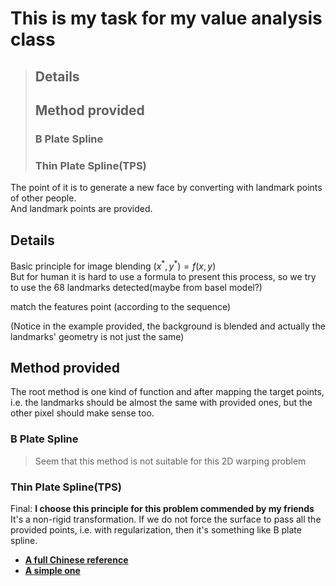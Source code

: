 # This is my task for my value analysis class
> ## Details  
> ## Method provided
> ### B Plate Spline
> ### Thin Plate Spline(TPS)

The point of it is to generate a new face by converting with landmark points of other people.  
And landmark points are provided.  

## Details

Basic principle for image blending $(x^*,y^*) = f(x,y)$  
But for human it is hard to use a formula to present this process, so we try to use the 68 landmarks detected(maybe from basel model?)  

match the features point (according to the sequence)  
  
(Notice in the example provided, the background is blended and actually the landmarks' geometry is not just the same)  

## Method provided

The root method is one kind of function and after mapping the target points, i.e. the landmarks should be almost the same with provided ones, but the other pixel should make sense too.

### B Plate Spline

> Seem that this method is not suitable for this 2D warping problem  

### Thin Plate Spline(TPS)

Final: __I choose this principle for this problem commended by my friends__  
It's a non-rigid transformation. If we do not force the surface to pass all the provided points, i.e. with regularization, then it's something like B plate spline.  

+ [**A full Chinese reference**](https://blog.csdn.net/swimmingfish2004/article/details/7666087)  
+ [**A simple one**](https://blog.csdn.net/VictoriaW/article/details/70161180)